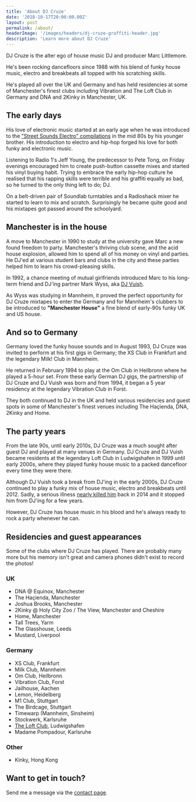 ```yaml
---
title: 'About DJ Cruze'
date: '2018-10-17T20:00:00.00Z'
layout: post
permalink: /about/
headerImage: '/images/headers/dj-cruze-graffiti-header.jpg'
description: 'Learn more about DJ Cruze'
---
```


DJ Cruze is the alter ego of house music DJ and producer Marc Littlemore.

He's been rocking dancefloors since 1988 with his blend of funky house music, electro and breakbeats all topped with his scratching skills.

He's played all over the UK and Germany and has held residencies at some of Manchester's finest clubs including Vibration and The Loft Club in Germany and DNA and 2Kinky in Manchester, UK.

## The early days

His love of electronic music started at an early age when he was introduced to the ["Street Sounds Electro" compilations](https://www.streetsounds.co.uk/) in the mid 80s by his younger brother. His introduction to electro and hip-hop forged his love for both funky and electronic music.

Listening to Radio 1's Jeff Young, the predecessor to Pete Tong, on Friday evenings encouraged him to create push-button cassette mixes and started his vinyl buying habit. Trying to embrace the early hip-hop culture he realised that his rapping skills were terrible and his graffiti equally as bad, so he turned to the only thing left to do; DJ.

On a belt-driven pair of Soundlab turntables and a Radioshack mixer he started to learn to mix and scratch. Surprisingly he became quite good and his mixtapes got passed around the schoolyard.

## Manchester is in the house

A move to Manchester in 1990 to study at the university gave Marc a new found freedom to party. Manchester's thriving club scene, and the acid house explosion, allowed him to spend all of his money on vinyl and parties. He DJ'ed at various student bars and clubs in the city and these parties helped him to learn his crowd-pleasing skills.

In 1992, a chance meeting of mutual girlfriends introduced Marc to his long-term friend and DJ'ing partner Mark Wyss, aka [DJ Vuish](https://mixcloud.com/vuish).

As Wyss was studying in Mannheim, it proved the perfect opportunity for DJ Cruze mixtapes to enter the Germany and for Mannheim's clubbers to be introduced to **"Manchester House"** a fine blend of early-90s funky UK and US house.

## And so to Germany

Germany loved the funky house sounds and in August 1993, DJ Cruze was invited to perform at his first gigs in Germany; the XS Club in Frankfurt and the legendary Milk! Club in Mannheim.

He returned in February 1994 to play at the Om Club in Heilbronn where he played a 5-hour set. From these early German DJ gigs, the partnership of DJ Cruze and DJ Vuish was born and from 1994, it began a 5 year residency at the legendary Vibration Club in Forst.

They both continued to DJ in the UK and held various residencies and guest spots in some of Manchester's finest venues including The Haçienda, DNA, 2Kinky and Home.

## The party years

From the late 90s, until early 2010s, DJ Cruze was a much sought after guest DJ and played at many venues in Germany. DJ Cruze and DJ Vuish became residents at the legendary Loft Club in Ludwigshafen in 1999 until early 2000s, where they played funky house music to a packed dancefloor every time they were there.

Although DJ Vuish took a break from DJ'ing in the early 2000s, DJ Cruze continued to play a funky mix of house music, electro and breakbeats until 2012. Sadly, a serious illness [nearly killed him](https://www.marclittlemore.com/how-i-almost-died/) back in 2014 and it stopped him from DJ'ing for a few years.

However, DJ Cruze has house music in his blood and he's always ready to rock a party whenever he can.

## Residencies and guest appearances

Some of the clubs where DJ Cruze has played. There are probably many more but his memory isn't great and camera phones didn't exist to record the photos!

### UK

- DNA @ Equinox, Manchester
- The Haçienda, Manchester
- Joshua Brooks, Manchester
- 2Kinky @ Holy City Zoo / The View, Manchester and Cheshire
- Home, Manchester
- Tall Trees, Yarm
- The Glasshouse, Leeds
- Mustard, Liverpool

### Germany

- XS Club, Frankfurt
- Milk Club, Mannheim
- Om Club, Heilbronn
- Vibration Club, Forst
- Jailhouse, Aachen
- Lemon, Heidelberg
- M1 Club, Stuttgart
- The Birdcage, Stuttgart
- Timewarp (Mannheim, Sinsheim)
- Stockwerk, Karlsruhe
- [The Loft Club](https://www.loft-club.de/), Ludwigshafen
- Madame Pompadour, Karlsruhe

### Other

- Kinky, Hong Kong

## Want to get in touch?

Send me a message via the [contact page](/contact/).

